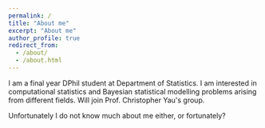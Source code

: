 ```yaml
---
permalink: /
title: "About me"
excerpt: "About me"
author_profile: true
redirect_from: 
  - /about/
  - /about.html
---
```

I am a final year DPhil student at Department of Statistics. I am interested in computational statistics and Bayesian statistical modelling problems arising from different fields. Will join Prof. Christopher Yau's group.

Unfortunately I do not know much about me either, or fortunately?

